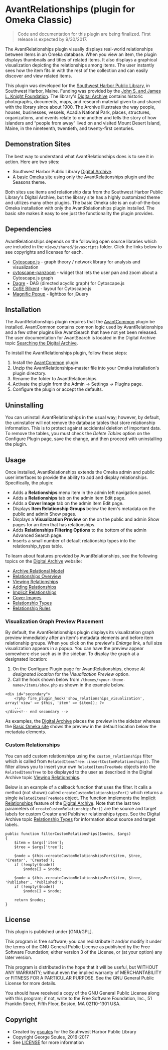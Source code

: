 # AvantRelationships (plugin for Omeka Classic)

> Code and documentation for this plugin are being finalized. First release is expected by 9/30/2017.

The AvantRelationships plugin visually displays real-world relationships between items in an Omeka database. When you view an item, the plugin displays thumbnails and titles of related items. It also displays a graphical visualization depicting the relationships among items. The user instantly sees how the item fits in with the rest of the collection and can easily discover and view related items.

This plugin was developed for the [Southwest Harbor Public Library](http://www.swhplibrary.org/), in Southwest Harbor, Maine. Funding was provided by the [John S. and James L. Knight Foundation](https://knightfoundation.org/). The library's [Digital Archive] contains historic photographs, documents, maps, and research material given to and shared with the library since about 1900. The Archive illustrates the way people, houses, businesses, vessels, Acadia National Park, places, structures, organizations, and events relate to one another and tells the story of how islanders and “people from away” lived on and visited Mount Desert Island, Maine, in the nineteenth, twentieth, and twenty-first centuries.

## Demonstration Sites
The best way to understand what AvantRelationships does is to see it in action. Here are two sites:
* Southwest Harbor Public Library [Digital Archive].
* A [basic Omeka site] using only the AvantRelationships plugin and the Seasons theme.

Both sites use items and relationship data from the Southwest Harbor Public Library's Digital Archive, but the library site has a highly customized theme and utilizes many other plugins. The basic Omeka site is an out-of-the-box Omeka installation with only the AvantRelationships plugin installed. The basic site makes it easy to see just the functionality the plugin provides.

## Dependencies
AvantRelationships depends on the following open source libraries which are included in the `views/shared/javascripts` folder.
Click the links below to see copyrights and licenses for each.

* [Cytoscape.js](http://js.cytoscape.org/) - graph theory / network library for analysis and visualization
* [cytoscape-panzoom](https://github.com/cytoscape/cytoscape.js-panzoom) - widget that lets the user pan and zoom about a Cytoscape.js graph
* [Dagre](https://github.com/cytoscape/cytoscape.js-dagre) - DAG (directed acyclic graph) for Cytoscape.js
* [CoSE Bilkent](https://github.com/cytoscape/cytoscape.js-cose-bilkent) - layout for Cytoscape.js
* [Magnific Popup](https://github.com/dimsemenov/Magnific-Popup/) - lightbox for jQuery
## Installation

The AvantRelationships plugin requires that the [AvantCommon](https://github.com/gsoules/AvantCommon) plugin be installed. AvantCommon contains common logic used by AvantRelationships and a few other plugins like AvantSearch that have not yet been released. The user documentation for AvantSearch is located in the Digital Archive topic [Searching the Digital Archive](http://swhplibrary.net/searching/).

To install the AvantRelationships plugin, follow these steps:

1. Install the [AvantCommon](https://github.com/gsoules/AvantCommon) plugin.
2. Unzip the AvantRelationships-master file into your Omeka installation's plugin directory.
3. Rename the folder to AvantRelationships.
4. Activate the plugin from the Admin → Settings → Plugins page.
5. Configure the plugin or accept the defaults.

## Uninstalling
You can uninstall AvantRelationships in the usual way; however, by default, the uninstaller will not remove the database tables that store relationship information. This is to protect against accidental deletion of important data. To remove the tables, you must check the *Delete Tables* option on the Configure Plugin page, save the change, and then proceed with uninstalling the plugin.

## Usage
Once installed, AvantRelationships extends the Omeka admin and public user interfaces to provide the ability to add and display relationships. Specifically, the plugin:
* Adds a **Relationships** menu item in the admin left navigation panel.
* Adds a **Relationships** tab on the admin item Edit page.
* Adds a **Cover Image** tab on the admin item Edit page.
* Displays **Item Relationship Groups** below the item's metadata on the public and admin Show pages.
* Displays a **Visualization Preview** on the on the public and admin Show pages for an item that has relationships.
* Adds **Relationships Filtering Options** to the bottom of the admin Advanced Search page.
* Inserts a small number of default relationship types into the relationship_types table.

To learn about features provided by AvantRelationships, see the following topics on the [Digital Archive](http://swhplibrary.net/archive/relationships/) website:
* [Archive Relational Model]
* [Relationships Overview]
* [Viewing Relationships]
* [Adding Relationships]
* [Implicit Relationships]
* [Cover Images]
* [Relationship Types]
* [Relationship Rules]

### Visualization Graph Preview Placement
By default, the AvantRelationships plugin displays its visualization graph preview immediately after an item's metadata elements and before item relationship groups. When you click on the preview's *Enlarge* link, a full size visualization appears in a popup.  You can have the  preview appear somewhere else such as in the sidebar. To display the graph at a designated location:
1. On the Configure Plugin page for AvantRelationships, choose *At designated location* for the *Visualization Preview* option.
2. Call the hook shown below from `/themes/<your-theme-name>/items/show.php` as shown in the example below. 

```
<div id="secondary">
    <?php fire_plugin_hook('show_relationships_visualization', array('view' => $this, 'item' => $item)); ?>
    ...
</div><!-- end secondary -->
 ```
As examples, the [Digital Archive] places the preview in the sidebar whereas the [Basic Omeka site] shows the preview in the default location below the metadata elements.

### Custom Relationships
You can add custom relationships using the `custom_relationships` filter which is called from `RelatedItemsTree::insertCustomRelationships()`. The filter allows you to insert your own `RelatedItemsTreeNode` objects into the `RelatedItemsTree` to be displayed to the user as described in the Digital Archive topic [Viewing Relationships].

Below is an example of a callback function that uses the filter. It calls a method (not shown) called `createCustomRelationshipsFor()` which returns a single `RelatedItemsTreeNode` object. The function implements the [Implicit Relationships] feature of the [Digital Archive]. Note that the last two parameters of `createCustomRelationshipsFor()` are the source and target labels for custom Creator and Publisher relationships types. See the Digital Archive topic [Relationship Types] for information about source and target labels.

```
public function filterCustomRelationships($nodes, $args)
{
    $item = $args['item'];
    $tree = $args['tree'];

    $node = $this->createCustomRelationshipsFor($item, $tree, 'Creator', 'Created');
    if (!empty($node))
        $nodes[] = $node;

    $node = $this->createCustomRelationshipsFor($item, $tree, 'Publisher', 'Published');
    if (!empty($node))
        $nodes[] = $node;

    return $nodes;
}
```

##  License

This plugin is published under [GNU/GPL].

This program is free software; you can redistribute it and/or modify it under
the terms of the GNU General Public License as published by the Free Software
Foundation; either version 3 of the License, or (at your option) any later
version.

This program is distributed in the hope that it will be useful, but WITHOUT
ANY WARRANTY; without even the implied warranty of MERCHANTABILITY or FITNESS
FOR A PARTICULAR PURPOSE. See the GNU General Public License for more
details.

You should have received a copy of the GNU General Public License along with
this program; if not, write to the Free Software Foundation, Inc.,
51 Franklin Street, Fifth Floor, Boston, MA 02110-1301 USA.

Copyright
---------

* Created by [gsoules](https://github.com/gsoules) for the Southwest Harbor Public Library
* Copyright George Soules, 2016-2017
* See [LICENSE](https://github.com/gsoules/AvantRelationships/blob/master/LICENSE) for more information


[Digital Archive]: http://swhplibrary.net/archive
[Basic Omeka site]: http://swhplibrary.net/demo/relationships/
[relationships types]: http://swhplibrary.net/digitalarchive/relationships/browse
[Relationships Overview]: http://swhplibrary.net/archive/relationships/
[Viewing Relationships]: http://swhplibrary.net/archive/viewing-relationships/
[Adding Relationships]: http://swhplibrary.net/archive/adding-relationships/
[Implicit Relationships]: http://swhplibrary.net/archive/implicit-relationships/
[Cover Images]: http://swhplibrary.net/archive/cover-images/
[Relationship Types]: http://swhplibrary.net/archive/relationship-types/
[Relationship Rules]: http://swhplibrary.net/archive/relationship-rules/
[Archive Relational Model]: http://swhplibrary.net/archive/digital-relational-model/
